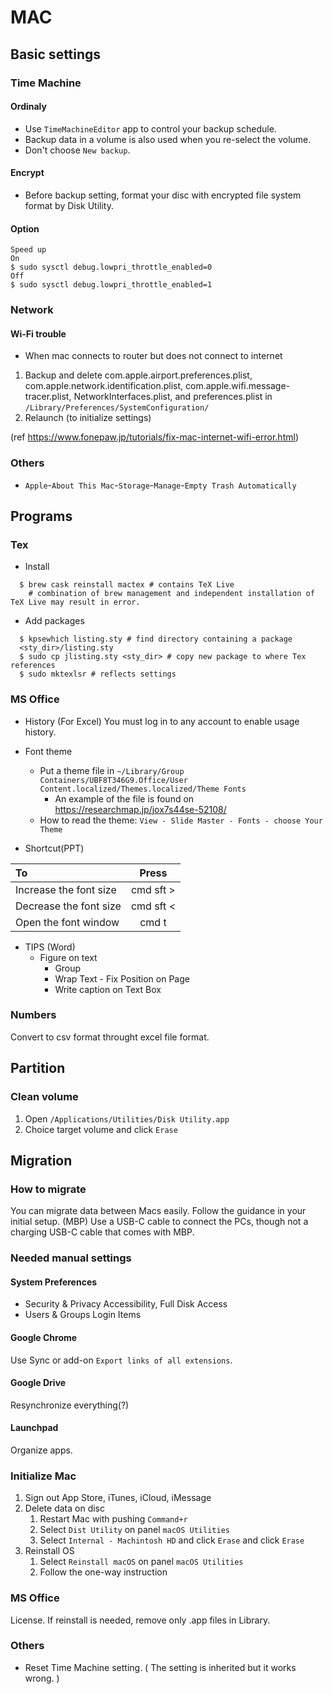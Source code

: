 # MAC

## Basic settings
### Time Machine
#### Ordinaly
- Use `TimeMachineEditor` app to control your backup schedule.
- Backup data in a volume is also used when you re-select the volume.
- Don't choose `New backup`.

#### Encrypt
- Before backup setting, format your disc with encrypted file system format by Disk Utility.

#### Option
```
Speed up
On
$ sudo sysctl debug.lowpri_throttle_enabled=0
Off
$ sudo sysctl debug.lowpri_throttle_enabled=1
```


<!--
### In getting message "Time machine must create a new backup for you"
```
$ ll /Volumes/{name of your network share}
$ sudo chflags -R nouchg /Volumes/{name of your network share}/{name of}.sparsebundle   # erase unchangable frag
$ hdiutil attach -nomount -noverify -noautofsck /Volumes/{name of your network share}/{name of}.sparsebundle   # attach image without mount, verify, and repair
/dev/diskN            GUID_partition_scheme           
/dev/diskNsX          EFI                             
/dev/diskNsY          Apple_HFS     # this is the target of repair
$ fsck_hfs -drfy /dev/diskNsY       # repair attach disc. 
$ hdiutil detach /dev/diskNsY
$ vi /Volumes/{name of your network share}/{name of}.sparsebundle/com.apple.TimeMachine.MachineID.plist
    delete successive two lines
        <key>VerificationState</key>
        <date>[date]</date>
    replace from
        <integer>2</integer>
    to
        <integer>0</integer>
```
-->

### Network
#### Wi-Fi trouble
- When mac connects to router but does not connect to internet  
1. Backup and delete com.apple.airport.preferences.plist, com.apple.network.identification.plist, com.apple.wifi.message-tracer.plist, NetworkInterfaces.plist, and preferences.plist in `/Library/Preferences/SystemConfiguration/`
2. Relaunch (to initialize settings)

(ref https://www.fonepaw.jp/tutorials/fix-mac-internet-wifi-error.html)

### Others
- `Apple`-`About This Mac`-`Storage`-`Manage`-`Empty Trash Automatically`

## Programs
### Tex
- Install
```
  $ brew cask reinstall mactex # contains TeX Live
    # combination of brew management and independent installation of TeX Live may result in error.
```

- Add packages
```
  $ kpsewhich listing.sty # find directory containing a package
  <sty_dir>/listing.sty
  $ sudo cp jlisting.sty <sty_dir> # copy new package to where Tex references
  $ sudo mktexlsr # reflects settings
```

### MS Office
- History
(For Excel) You must log in to any account to enable usage history.

- Font theme
    - Put a theme file in `~/Library/Group Containers/UBF8T346G9.Office/User Content.localized/Themes.localized/Theme Fonts`
        - An example of the file is found on https://researchmap.jp/jox7s44se-52108/
    - How to read the theme: `View - Slide Master - Fonts - choose Your Theme`

- Shortcut(PPT)

| To | Press |
   :--- | :---:
| Increase the font size | cmd sft > |
| Decrease the font size | cmd sft < | 
| Open the font window   | cmd t     |

- TIPS (Word)
    - Figure on text
        - Group
        - Wrap Text - Fix Position on Page
        - Write caption on Text Box

### Numbers
Convert to csv format throught excel file format.

## Partition
### Clean volume
1. Open `/Applications/Utilities/Disk Utility.app`
1. Choice target volume and click `Erase`

## Migration
### How to migrate
You can migrate data between Macs easily. Follow the guidance in your initial setup. (MBP) Use a USB-C cable to connect the PCs, though not a charging USB-C cable that comes with MBP.

### Needed manual settings
#### System Preferences
- Security & Privacy
Accessibility, Full Disk Access
- Users & Groups
Login Items

#### Google Chrome
Use Sync or add-on `Export links of all extensions`.

#### Google Drive
Resynchronize everything(?)

#### Launchpad
Organize apps.

### Initialize Mac
1. Sign out App Store, iTunes, iCloud, iMessage
1. Delete data on disc
    1. Restart Mac with pushing `Command+r`
    1. Select `Dist Utility` on panel `macOS Utilities`
    1. Select `Internal - Machintosh HD` and click `Erase` and click `Erase`
1. Reinstall OS
    1. Select `Reinstall macOS` on panel `macOS Utilities`
    1. Follow the one-way instruction

### MS Office
License. If reinstall is needed, remove only .app files in Library.

### Others
- Reset Time Machine setting. ( The setting is inherited but it works wrong. )
